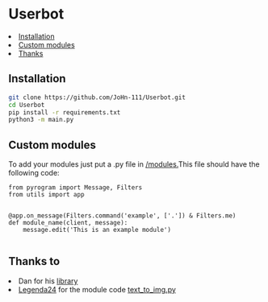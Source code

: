 <h1>Userbot</h1>

<nav>
<li><a href='https://github.com/JoHn-111/Userbot/new/master?readme=1#deploy'>Installation</a></li>
<li><a href='https://github.com/JoHn-111/Userbot/new/master?readme=1#custom-modules'>Custom modules</a></li>
<li><a href='https://github.com/JoHn-111/Userbot/new/master?readme=1#thanks-to'>Thanks</a></li>
</nav>


<h2>Installation</h2>


```bash
git clone https://github.com/JoHn-111/Userbot.git
cd Userbot
pip install -r requirements.txt
python3 -m main.py
```
<h2>Custom modules</h2>


To add your modules just put a .py file in  <a href='https://github.com/JoHn-111/Userbot/tree/master/modules'>/modules.</a>This file should have the following code:
```python3
from pyrogram import Message, Filters
from utils import app


@app.on_message(Filters.command('example', ['.']) & Filters.me)
def module_name(client, message):
    message.edit('This is an example module')
    
```
<h2>Thanks to</h2>
<nav>
<li>Dan for his <a href='https://github.com/pyrogram/pyrogram'>library</a></li>
<li><a href='https://github.com/Legenda24'>Legenda24</a> for the module code <a href=https://github.com/JoHn-111/Userbot/blob/master/modules/text_to_img.py>text_to_img.py</a></li>
</nav>
